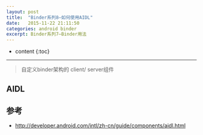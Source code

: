 ```yaml
---
layout: post
title:  "Binder系列8—如何使用AIDL"
date:   2015-11-22 21:11:50
categories: android binder
excerpt: Binder系列7—Binder用法
---
```


* content
{:toc}


---

> 自定义binder架构的 client/ server组件

## AIDL

## 参考

- <http://developer.android.com/intl/zh-cn/guide/components/aidl.html>